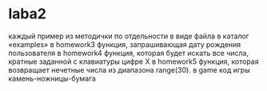 # laba2
каждый пример из методички по отдельности в виде файла в каталог «examples»
в homework3 функция, запрашивающая дату рождения пользователя
в homework4 функция, которая будет искать все числа, кратные заданной с клавиатуры цифре X 
в homework5 функция, которая возвращает нечетные числа из диапазона range(30).
в game код игры камень-ножницы-бумага
